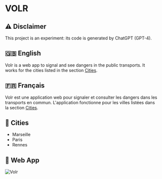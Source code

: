 # VOLR

## ⚠️ Disclaimer
This project is an experiment: its code is generated by ChatGPT (GPT-4).

## 🇬🇧 English
Volr is a web app to signal and see dangers in the public transports.
It works for the cities listed in the section [Cities](#cities).

## 🇫🇷 Français
Volr est une application web pour signaler et consulter les dangers dans les transports en commun.
L'application fonctionne pour les villes listées dans la section [Cities](#cities).

## 📍 Cities
- Marseille
- Paris
- Rennes

## 📱 Web App
![Volr](https://i.ibb.co/mXSTrKw/app.png)
